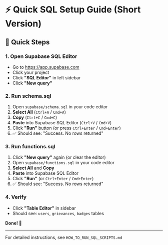 # ⚡ Quick SQL Setup Guide (Short Version)

## 🎯 Quick Steps

### 1. Open Supabase SQL Editor
- Go to https://app.supabase.com
- Click your project
- Click **"SQL Editor"** in left sidebar
- Click **"New query"**

### 2. Run schema.sql
1. Open `supabase/schema.sql` in your code editor
2. **Select All** (`Ctrl+A` / `Cmd+A`)
3. **Copy** (`Ctrl+C` / `Cmd+C`)
4. **Paste** into Supabase SQL Editor (`Ctrl+V` / `Cmd+V`)
5. Click **"Run"** button (or press `Ctrl+Enter` / `Cmd+Enter`)
6. ✅ Should see: "Success. No rows returned"

### 3. Run functions.sql
1. Click **"New query"** again (or clear the editor)
2. Open `supabase/functions.sql` in your code editor
3. **Select All** and **Copy**
4. **Paste** into Supabase SQL Editor
5. Click **"Run"** (or `Ctrl+Enter` / `Cmd+Enter`)
6. ✅ Should see: "Success. No rows returned"

### 4. Verify
- Click **"Table Editor"** in sidebar
- Should see: `users`, `grievances`, `badges` tables

**Done! 🎉**

---

For detailed instructions, see `HOW_TO_RUN_SQL_SCRIPTS.md`


